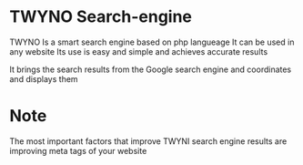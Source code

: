 # TWYNO Search-engine
TWYNO Is a smart search engine based on php langueage It can be used in any website
Its use is easy and simple and achieves accurate results

It brings the search results from the Google search engine and coordinates and displays them

# Note
The most important factors that improve TWYNI search engine results are improving meta tags of your website

